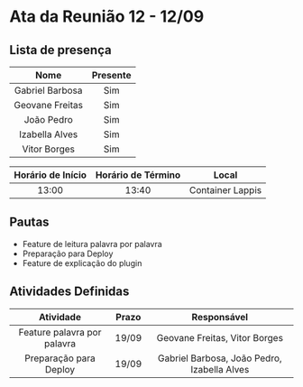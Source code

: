 # Ata da Reunião 12 - 12/09

## Lista de presença

| Nome | Presente |
|:----:|:--------:|
| Gabriel Barbosa | Sim |
| Geovane Freitas | Sim |
| João Pedro | Sim |
| Izabella Alves | Sim |
| Vitor Borges | Sim |

| Horário de Início | Horário de Término | Local |
|:-----------------:|:------------------:|:-----:|
| 13:00 | 13:40 | Container Lappis |

## Pautas

* Feature de leitura palavra por palavra
* Preparação para Deploy
* Feature de explicação do plugin

## Atividades Definidas

|                                   Atividade                                        | Prazo |                  Responsável                   |
| :-------------------------: | :------------------------------------------------------: | :----------------------: |
| Feature palavra por palavra | 19/09 | Geovane Freitas, Vitor Borges |
| Preparação para Deploy | 19/09 | Gabriel Barbosa, João Pedro, Izabella Alves |